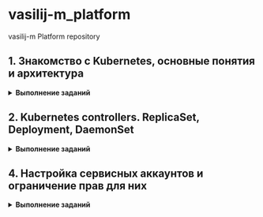# vasilij-m_platform
vasilij-m Platform repository

## 1. Знакомство с Kubernetes, основные понятия и архитектура

<details>
  <summary><b>Выполнение заданий</b></summary>
  
  ### Задание 1
---
  **Вопрос:**  
    Разберитесь почему все pod в namespace `kube-system` восстановились после удаления.

  **Ответ:**  
    В нэймспейсе `kube-system` (minikube) запускаются следующие поды:  
    - coredns  
    - etcd  
    - kube-apiserver  
    - kube-controller-manager  
    - kube-proxy  
    - kube-scheduler  
    - registry  
    - registry-proxy  

  Поды `etcd`, `kube-apiserver`, `kube-controller-manager` и `kube-scheduler` являются static подами. Такие поды управляются напрямую `kubelet`'ом без участия компонентов Control Plane. `kubelet` следит за созданием/обновлением манифестов в директории `/etc/kubernetes/manifests` (по дефолту) и создает описанные в них поды без обращения к `kube-apiserver`. Собственно сам `kube-apiserver` и другие компоненты Control Plane создаются `kubelet`'ом при бутстрапе кластера (на самом деле это зависит от способа развертывания кластера, и Control Plane компоненты могут быть подняты как systemd сервисы, тогда манифесты для запуска их в виде static подов не нужны, как и сам `kubelet` на мастер-нодах).  
  При удалении этих подов из нэймспейса `kube-system` kubelet заново их поднимает, опираясь на манифесты в директории `/etc/kubernetes/manifests`.

  Под `coredns` заново поднимается после удаления, так как `coredns` является `deployment`'ом, и `deployment` контроллер следит, чтобы в кластере всегда было количество реплик, указанное в манифесте этого `deployment`.

  Поды `kube-proxy` и `registry-proxy` поднимаются, так как развернуты в кластере в составе `replicaset`, а `registry` - в составе `replicationcontroller`. Поведение этих контроллеров при удалении подов не отличается от `deployment`'а - они всегда восстанавливают в кластере то количество реплик, которое указано в их манифесте.

  ### Задание 2
---
  **Результат выполнения**
  
  1. Написан Dockerfile, запускающий web-сервер NGINX на порту `8000`, отдающий содержимое директории `/app` внутри контейнера (например, если в директории `/app` лежит файл `homework.html`, то при запуске контейнера данный файл должен быть доступен по URL `http://localhost:8000/homework.html`) и работающий с UID `1001`.   
  Dockerfile и конфиг для NGINX находится в директории `kubernetes-intro/web`. Образ собран и загружен в Docker Hub под тегом `vasiilij/nginx:k8s-intro`.

  2. Создан манифест `kubernetes-intro/web-pod.yaml` для запуска пода с контейнером на основе образа `vasiilij/nginx:k8s-intro`.

  3. В под к основному контейнеру добавлен init контейнер, генерирующий страницу `index.html`.

  4. Работоспособность приложения проверена (скриншот ниже):
  ![index.html content](./screens/1.2.1.jpg)

  ### Hipster Shop | Задание со *
---
  **Результат выполнения**
  
  1. Причиной, по которой падал pod `frontend`, было отсутствие переменных окружения, необходимых для работы приложения.

  2. Создан манифест `kubernetes-intro/frontend-pod-healthy.yaml`, в котором для контейнера `frontend` указаны необходимые переменные окружения.

</details>

## 2. Kubernetes controllers. ReplicaSet, Deployment, DaemonSet

<details>
  <summary><b>Выполнение заданий</b></summary>
  
  ### Задание 1 (Обновление ReplicaSet)
---
  **Вопрос:**  
    Почему обновление ReplicaSet не повлекло обновление запущенных pod?

  **Ответ:**  
    После изменения в манифесте ReplicaSet версии образа для контейнера `frontend` и применения этого манифеста, в кластере остались запущены поды со старой версией приложения, то есть новые поды не запустились вместо уже запущенных. Это произошло потому, что ReplicaSet следит только за тем, чтобы количество подов в кластере с определёнными лейблами (эти лейблы указаны в селекторе ReplicaSet), совпадало с числом реплик в поле `.spec.replicas`.  
    На момент изменения версии образа в спецификации ReplicaSet, количество запущенных контейнеров с лейблом `app: frontend` уже равнялось трём, поэтому ReplicaSet не стало пересоздавать новые поды с обновленной версией приложения.

  ### Задание 2 (Deployment | Задание со *)
---
  **Результат выполнения**
  
  ***Реализация аналога blue-green развертывания:***
  1. Развертывание трех новых pod
  2. Удаление трех старых pod

  Blue-green развертывание можно реализовать следующими параметрами секции `.spec` в манифесте deployment:

  ```yaml
  strategy:
    type: RollingUpdate
    rollingUpdate:
      maxSurge: 100%        # сразу будут подняты все реплики с новой версией приложения (maxSurge: 100%),
      maxUnavailable: 0     # при этом старые реплики будут удалены только после того, как новые реплики будут готовы (maxUnavailable: 0)
  ```

  Весь манифест находится в файле `kubernetes-controllers/paymentservice-deployment-bg.yaml`.

  ***Реализация аналога Reverse Rolling Update развертывания:***
  1. Удаление одного старого pod
  2. Создание одного нового pod
  3. …

  Reverse Rolling Update развертывание можно реализовать следующими параметрами секции `.spec` в манифесте deployment:

  ```yaml
  strategy:
    type: RollingUpdate
    rollingUpdate:
      maxSurge: 0          # новая реплика приложения поднимется только после того (maxSurge: 0),
      maxUnavailable: 1    # как одна старая будет удалена (maxUnavailable: 1), и так далее, пока все старые реплики не будут заменены новыми
  ```

  Весь манифест находится в файле `kubernetes-controllers/paymentservice-deployment-reverse.yaml`.

  ### Задание 3 (Probes)
---
  **Результат выполнения**
  
  Создан манифест `kubernetes-controllers/frontend-deployment.yaml`, в котором добавлена Readiness Probe для периодеческого опроса эндпойнта `/_healthz` для контейнера `server`.

  ### Задание 4 (DaemonSet | Задание со *)
---
  **Результат выполнения**
  
  В кластере был развернут Node Exporter в виде DaemonSet.

  За основу манифеста `kubernetes-controllers/node-exporter-daemonset.yaml` был взят сгенерированный манифест `daemonset.yaml` из шаблона helm-чарта `prometheus-community/prometheus-node-exporter` командой `helm template`.

  На скриншоте показано, что поды с Node Exporter запустились только на worker нодах:
  ![index.html content](./screens/2.4.1.jpg)

  Для проверки, что метрики отдаются, после применения манифеста `node-exporter-daemonset.yaml` необходимо:
  1. Пробросить порт в любой под с Node Exporter: `kubectl port-forward prometheus-node-exporter-6gqrn 9100:9100`
  2. Запросить метрики командой `curl localhost:9100/metrics` или открыть в браузере адрес http://localhost:9100/metrics

  ### Задание 5 (DaemonSet | Задание со **)
---
  **Результат выполнения**

  Для запуска подов с Node Exporter на Control plane нодах в манифест `kubernetes-controllers/node-exporter-daemonset.yaml` необходимо добавить параметры `tolerations` в `.spec.template.spec`:

  ```yaml
  tolerations:
    - key: node-role.kubernetes.io/control-plane
      operator: Exists
      effect: NoSchedule
  ```

  Это укажет планировщику Kubernetes Scheduler для подов с Node Exporter игнорировать taint `node-role.kubernetes.io/control-plane:NoSchedule`, который добавлен на Control plane ноды кластера.

  После применения манифеста `kubernetes-controllers/node-exporter-daemonset.yaml` с параметрами tolerations под с Node Exporter окажется запущен также и на Control plane ноде:
  ![index.html content](./screens/2.5.1.jpg)

</details>

## 4. Настройка сервисных аккаунтов и ограничение прав для них

<details>
  <summary><b>Выполнение заданий</b></summary>
  
  ### Задание 1
---
  1. Создать Service Account `bob` , дать ему роль `admin` в рамках всего кластера
  2. Создать Service Account `dave` без доступа к кластеру

  **Результат выполнения**  

  1. Service Account `bob` и ClusterRoleBinding `admin-clusterrole` описаны в манифестах `admin` `./kubernetes-security/task01/01-sa-bob.yaml` и `./kubernetes-security/task01/02-clusterrolebinding-bob.yaml`.
  2. Service Account `dave` описан в манифесте `./kubernetes-security/task01/03-sa-dave.yaml`. Чтобы у `dave` не было доступа к кластеру достаточно просто не привязывать его к какой-либо роли через объекты RoleBinding/ClusterRoleBinding.

  ### Задание 2
---
  1. Создать Namespace `prometheus`
  2. Создать Service Account `carol` в этом Namespace
  3. Дать всем Service Account в Namespace `prometheus` возможность делать `get`, `list`, `watch` в отношении Pods всего кластера

  **Результат выполнения**

  1. Namespace `prometheus` описано в манифесте `./kubernetes-security/task02/01-namespace.yaml`.
  2. Service Account `carol` описан в манифесте `./kubernetes-security/task02/02-sa-carol.yaml`.
  3. Чтобы все сервисные аккаунты в Namespace `prometheus` имели возможность делать `get`, `list`, `watch` в отношении Pods всего кластера, нужно применить следующие манифесты:
     1.  `./kubernetes-security/task02/03-clusterrole-pods-viewer.yaml` - описывает ClusterRole `pods-viewer`
     2.  `./kubernetes-security/task02/04-rolebinding-pods-viewer.yaml` - описывает RoleBinding `serviceaccounts-pods-viewer` для Namespace `prometheus` (привязывает сервисные аккаунты в Namespace `prometheus` к ClusterRole `pods-viewer`).

  ### Задание 3
---
  1. Создать Namespace `dev`
  2. Создать Service Account `jane` в Namespace `dev`
  3. Дать `jane` роль `admin` в рамках Namespace `dev`
  4. Создать Service Account `ken` в Namespace `dev`
  4. Дать `ken` роль `view` в рамках Namespace `dev`

  **Результат выполнения**
  
  1. Namespace `dev` описано в манифесте `./kubernetes-security/task03/01-namespace.yaml`.
  2. Service Account `jane` описан в манифесте `./kubernetes-security/task03/02-sa-jane.yaml`.
  3. Манифест `./kubernetes-security/task03/03-rolebinding-jane.yaml` - описывает RoleBinding `jane-admin` в рамках Namespace `dev` (привязывает сервисный аккаунт `jane` из Namespace `dev` к ClusterRole `admin`).
  4. Service Account `ken` описан в манифесте `./kubernetes-security/task03/04-sa-ken.yaml`.
  5. Манифест `./kubernetes-security/task03/05-rolebinding-ken.yaml` - описывает RoleBinding `ken-view` в рамках Namespace `dev` (привязывает сервисный аккаунт `ken` из Namespace `dev` к ClusterRole `view`).

</details>
